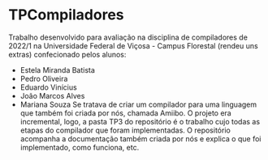 # TPCompiladores

Trabalho desenvolvido para avaliação na disciplina de compiladores de 2022/1 na Universidade Federal de Viçosa - Campus Florestal (rendeu uns extras) 
confecionado pelos alunos: 
- Estela Miranda Batista
- Pedro Oliveira
- Eduardo Vinícius
- João Marcos Alves
- Mariana Souza
Se tratava de criar um compilador para uma linguagem que também foi criada por nós, chamada Amiibo. O projeto era incremental, logo, a pasta TP3 do 
repositório é o trabalho cujo todas as etapas do compilador que foram implementadas. 
O repositório acompanha a documentação também criada por nós e explica o que foi implementado, como funciona, etc.
